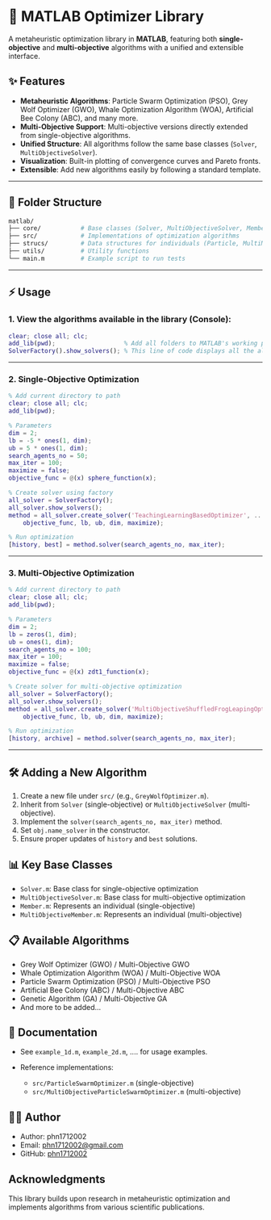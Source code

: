 # 🚀 MATLAB Optimizer Library

A metaheuristic optimization library in **MATLAB**, featuring both **single-objective** and **multi-objective** algorithms with a unified and extensible interface.  

## ✨ Features

- **Metaheuristic Algorithms**: Particle Swarm Optimization (PSO), Grey Wolf Optimizer (GWO), Whale Optimization Algorithm (WOA), Artificial Bee Colony (ABC), and many more.  
- **Multi-Objective Support**: Multi-objective versions directly extended from single-objective algorithms.  
- **Unified Structure**: All algorithms follow the same base classes (`Solver`, `MultiObjectiveSolver`).  
- **Visualization**: Built-in plotting of convergence curves and Pareto fronts.  
- **Extensible**: Add new algorithms easily by following a standard template.  

---

## 📂 Folder Structure

```bash
matlab/
├── core/           # Base classes (Solver, MultiObjectiveSolver, Member, etc.)
├── src/            # Implementations of optimization algorithms
├── strucs/         # Data structures for individuals (Particle, MultiMember, etc.)
├── utils/          # Utility functions
└── main.m          # Example script to run tests
````

---

## ⚡ Usage
### 1. View the algorithms available in the library (Console):
```matlab
clear; close all; clc;
add_lib(pwd);                   % Add all folders to MATLAB's working path
SolverFactory().show_solvers(); % This line of code displays all the algorithms available in the library
```
---

### 2. Single-Objective Optimization

```matlab
% Add current directory to path
clear; close all; clc;
add_lib(pwd);

% Parameters
dim = 2; 
lb = -5 * ones(1, dim);    
ub = 5 * ones(1, dim);      
search_agents_no = 50;
max_iter = 100;
maximize = false;
objective_func = @(x) sphere_function(x);

% Create solver using factory
all_solver = SolverFactory();
all_solver.show_solvers();
method = all_solver.create_solver('TeachingLearningBasedOptimizer', ...
    objective_func, lb, ub, dim, maximize);

% Run optimization
[history, best] = method.solver(search_agents_no, max_iter);
```
---

### 3. Multi-Objective Optimization

```matlab
% Add current directory to path
clear; close all; clc;
add_lib(pwd);

% Parameters
dim = 2;
lb = zeros(1, dim);
ub = ones(1, dim);
search_agents_no = 100;
max_iter = 100;
maximize = false;
objective_func = @(x) zdt1_function(x);

% Create solver for multi-objective optimization
all_solver = SolverFactory();
all_solver.show_solvers();
method = all_solver.create_solver('MultiObjectiveShuffledFrogLeapingOptimizer', ...
    objective_func, lb, ub, dim, maximize);

% Run optimization
[history, archive] = method.solver(search_agents_no, max_iter);
```
---

## 🛠️ Adding a New Algorithm

1. Create a new file under `src/` (e.g., `GreyWolfOptimizer.m`).
2. Inherit from `Solver` (single-objective) or `MultiObjectiveSolver` (multi-objective).
3. Implement the `solver(search_agents_no, max_iter)` method.
4. Set `obj.name_solver` in the constructor.
5. Ensure proper updates of `history` and `best` solutions.



## 📊 Key Base Classes

* `Solver.m`: Base class for single-objective optimization
* `MultiObjectiveSolver.m`: Base class for multi-objective optimization
* `Member.m`: Represents an individual (single-objective)
* `MultiObjectiveMember.m`: Represents an individual (multi-objective)

## 📋 Available Algorithms

* Grey Wolf Optimizer (GWO) / Multi-Objective GWO
* Whale Optimization Algorithm (WOA) / Multi-Objective WOA
* Particle Swarm Optimization (PSO) / Multi-Objective PSO
* Artificial Bee Colony (ABC) / Multi-Objective ABC
* Genetic Algorithm (GA) / Multi-Objective GA
* And more to be added...


## 📑 Documentation

* See `example_1d.m`, `example_2d.m`, .... for usage examples.
* Reference implementations:

  * `src/ParticleSwarmOptimizer.m` (single-objective)
  * `src/MultiObjectiveParticleSwarmOptimizer.m` (multi-objective)



## 👨‍💻 Author

* Author: phn1712002
* Email: [phn1712002@gmail.com](mailto:phn1712002@gmail.com)
* GitHub: [phn1712002](https://github.com/phn1712002)

## Acknowledgments

This library builds upon research in metaheuristic optimization and implements algorithms from various scientific publications.